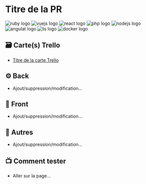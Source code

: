 # Titre de la PR

![ruby logo](https://img.shields.io/badge/Ruby-informational?style=flat&logo=ruby&logoColor=white&color=CC0000)
![vuejs logo](https://img.shields.io/badge/Vue-4fc08d?style=flat&logo=vuedotjs&logoColor=fff)
![react logo](https://img.shields.io/badge/ReactJs-1?logo=react&logoColor=fff&color=61DAFB)
![php logo](https://img.shields.io/badge/php-1?logo=php&logoColor=fff&color=777BB4)
![nodejs logo](https://img.shields.io/badge/nodejs-1?logo=node.js&logoColor=fff&color=339933)
![angulat logo](https://img.shields.io/badge/angular-1?logo=angular&logoColor=fff&color=DD0031)
![ts logo](https://badgen.net/badge/-/TypeScript/blue?icon=typescript&label)
![docker logo](https://img.shields.io/badge/docker-1?logo=docker&logoColor=fff&color=2496ED)


## 🗃 Carte(s) Trello

- [Titre de la carte Trello](https://trello.com)

## ⚙️ Back

- Ajout/suppression/modification...

## 🎨 Front

- Ajout/suppression/modification...

## 🔀 Autres

- Ajout/suppression/modification...

## 📺 Comment tester

- Aller sur la page...
